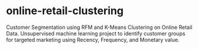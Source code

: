 # online-retail-clustering
Customer Segmentation using RFM and K-Means Clustering on Online Retail Data. Unsupervised machine learning project to identify customer groups for targeted marketing using Recency, Frequency, and Monetary value.
